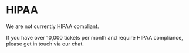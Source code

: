 # HIPAA

We are not currently HIPAA compliant.

If you have over 10,000 tickets per month and require HIPAA compliance, please get in touch via our chat.
